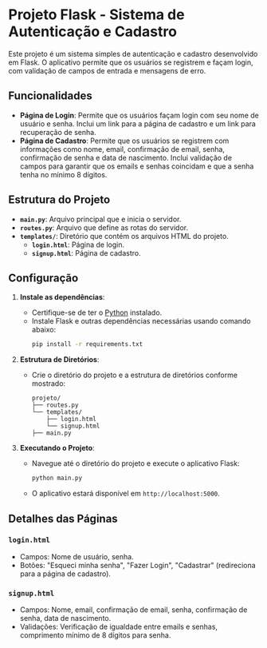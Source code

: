 # Projeto Flask - Sistema de Autenticação e Cadastro

Este projeto é um sistema simples de autenticação e cadastro desenvolvido em Flask. O aplicativo permite que os usuários se registrem e façam login, com validação de campos de entrada e mensagens de erro.

## Funcionalidades

- **Página de Login**: Permite que os usuários façam login com seu nome de usuário e senha. Inclui um link para a página de cadastro e um link para recuperação de senha.
- **Página de Cadastro**: Permite que os usuários se registrem com informações como nome, email, confirmação de email, senha, confirmação de senha e data de nascimento. Inclui validação de campos para garantir que os emails e senhas coincidam e que a senha tenha no mínimo 8 dígitos.

## Estrutura do Projeto

- **`main.py`**: Arquivo principal que e inicia o servidor.
- **`routes.py`**: Arquivo que define as rotas do servidor.
- **`templates/`**: Diretório que contém os arquivos HTML do projeto.
  - **`login.html`**: Página de login.
  - **`signup.html`**: Página de cadastro.

## Configuração

1. **Instale as dependências**:
   - Certifique-se de ter o [Python](https://www.python.org/) instalado.
   - Instale Flask e outras dependências necessárias usando comando abaixo:
     ```bash
     pip install -r requirements.txt
     ```

2. **Estrutura de Diretórios**:
   - Crie o diretório do projeto e a estrutura de diretórios conforme mostrado:
     ```
     projeto/
     ├── routes.py
     └── templates/
         ├── login.html
         └── signup.html
     ├── main.py
     ```

3. **Executando o Projeto**:
   - Navegue até o diretório do projeto e execute o aplicativo Flask:
     ```bash
     python main.py
     ```
   - O aplicativo estará disponível em `http://localhost:5000`.

## Detalhes das Páginas

### `login.html`

- Campos: Nome de usuário, senha.
- Botões: "Esqueci minha senha", "Fazer Login", "Cadastrar" (redireciona para a página de cadastro).

### `signup.html`

- Campos: Nome, email, confirmação de email, senha, confirmação de senha, data de nascimento.
- Validações: Verificação de igualdade entre emails e senhas, comprimento mínimo de 8 dígitos para senha.
